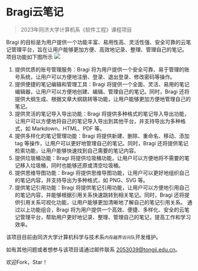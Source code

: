 # Bragi云笔记
>2023年同济大学计算机系《软件工程》课程项目

Bragi 的目标是为用户提供一个功能丰富、易用性高、灵活性强、安全可靠的云笔记管理平台，旨在让用户能够更加方便、高效地记录、整理、管理自己的笔记。
项目功能如下图所示
![](../README.assets/arch.jpg)

1. 提供优质的账号管理服务：Bragi 将为用户提供一个安全可靠、易于管理的账号系统，让用户可以方便地注册、登录、退出登录、修改密码等操作。
2. 提供便捷的笔记编辑和管理工具：Bragi 将提供一个全面、灵活、易用的笔记编辑器，让用户可以方便地创建、编辑、管理自己的笔记。同时，Bragi 还将提供大纲生成、根据文章大纲跳转等功能，让用户能够更加方便地管理自己的笔记。
3. 提供灵活的笔记导入导出功能：Bragi 将提供多种格式的笔记导入导出功能，让用户可以方便地将自己的笔记导入导出到其他平台，并支持导出为多种格式，如 Markdown、HTML、PDF 等。
4. 提供多样化的笔记管理功能：Bragi 将提供新建、删除、重命名、移动、添加 tag 等操作，让用户可以更好地管理自己的笔记。同时，Bragi 还将提供笔记检索功能，让用户能够快速找到自己需要的笔记内容。
5. 提供垃圾桶功能：Bragi 将提供垃圾桶功能，让用户可以方便地将不需要的笔记移入垃圾桶，同时也能够还原或清空垃圾桶。
6. 提供思维导图功能：Bragi 将提供思维导图功能，让用户可以更好地组织自己的笔记内容，并支持导出为多种格式，如 PNG、SVG 等。
7. 提供笔记引用功能：Bragi 将提供笔记引用功能，让用户可以方便地引用自己的笔记内容，并能够根据引用关系快速跳转到相关笔记。同时，Bragi 还将提供引用关系可视化功能，让用户能够更加清晰地了解自己的笔记引用关系。
通过以上功能组合，Bragi 将为用户提供一个高效、便捷、多样化、安全的云笔记管理平台，帮助用户更好地记录、整理、管理自己的笔记，提高工作和学习效率。

该项目目前由同济大学计算机科学与技术系`内存越界访问队`开发维护。

如有其他问题或者想参与该项目请通过邮件联系 2053039@tongji.edu.cn。

欢迎Fork，Star！
